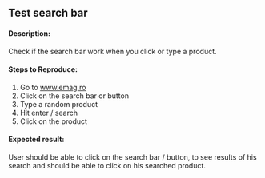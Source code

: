 ## Test search bar

#### Description:
Check if the search bar work when you click or type a product.

#### Steps to Reproduce:
1. Go to www.emag.ro
2. Click on the search bar or button
3. Type a random product
4. Hit enter / search
5. Click on the product

#### Expected result:
User should be able to click on the search bar / button, to see results of his search and should be able to click on his searched product.
